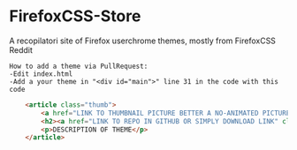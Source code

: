 # FirefoxCSS-Store
A recopilatori site of Firefox userchrome themes, mostly from FirefoxCSS Reddit
```
How to add a theme via PullRequest:
-Edit index.html
-Add a your theme in "<div id="main">" line 31 in the code with this code
```
```html
    <article class="thumb">
		<a href="LINK TO THUMBNAIL PICTURE BETTER A NO-ANIMATED PICTURE" class="image"><img src="link to picture can be a gif" alt="" /></a>
		<h2><a href="LINK TO REPO IN GITHUB OR SIMPLY DOWNLOAD LINK" class="icon brands fa-github"> THEME NAME </a> </h2> <h3> <a href="LINK TO REPO IN GITHUB OR SIMPLY DOWNLOAD LINK" class="fas fa-download" ></a>  </h3> <h4 class="fas fa-plus-circle"></h4>
	    <p>DESCRIPTION OF THEME</p>
    </article>
```
